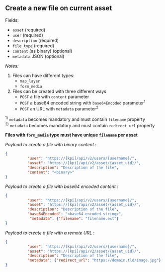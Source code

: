 ## Create a new file on current asset

Fields:

- `asset` (required)
- `user` (required)
- `description` (required)
- `file_type` (required)
- `content` (as binary) (optional)
- `metadata` JSON (optional)

_Notes:_

1. Files can have different types:
    - `map_layer`
    - `form_media`
2. Files can be created with three different ways
    - `POST` a file with `content` parameter
    - `POST` a base64 encoded string with `base64Encoded` parameter<sup>1</sup>
    - `POST` an URL with `metadata` parameter<sup>2</sup>

<sup>1)</sup> `metadata` becomes mandatory and must contain `filename` property<br>
<sup>2)</sup> `metadata` becomes mandatory and must contain `redirect_url` property

**Files with `form_media` type must have unique `filename` per asset**

_Payload to create a file with binary content_ :
```json
{
          "user": "https://[kpi]/api/v2/users/{username}/",
          "asset": "https://[kpi]/api/v2/asset/{asset_uid}/",
          "description": "Description of the file",
          "content": "<binary>"
}
```


_Payload to create a file with base64 encoded content_ :
```json
{
          "user": "https://[kpi]/api/v2/users/{username}/",
          "asset": "https://[kpi]/api/v2/asset/{asset_uid}/",
          "description": "Description of the file",
          "base64Encoded": "<base64-encoded-string>",
           "metadata": {"filename": "filename.ext"}
}
```

_Payload to create a file with a remote URL_ :
```json
{
          "user": "https://[kpi]/api/v2/users/{username}/",
          "asset": "https://[kpi]/api/v2/asset/{asset_uid}/",
          "description": "Description of the file",
          "metadata": {"redirect_url": "https://domain.tld/image.jpg"}
}

